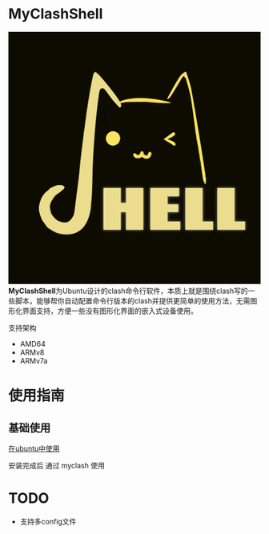 # MyClashShell
![](doc/pic.png)
**MyClashShell**为Ubuntu设计的clash命令行软件，本质上就是围绕clash写的一些脚本，能够帮你自动配置命令行版本的clash并提供更简单的使用方法，无需图形化界面支持，方便一些没有图形化界面的嵌入式设备使用。

支持架构 

- AMD64
- ARMv8
- ARMv7a

# 使用指南
## 基础使用
[在ubuntu中使用](./doc/%E5%9C%A8ubuntu%E4%B8%AD%E4%BD%BF%E7%94%A8.md)

<!-- [在docker中使用](./doc/%E5%9C%A8docker%E4%B8%AD%E4%BD%BF%E7%94%A8.md)

[在wsl2中使用](./doc/%E5%9C%A8wsl%E4%B8%AD%E4%BD%BF%E7%94%A8.md) -->
安装完成后 通过 myclash 使用

# TODO 

- 支持多config文件